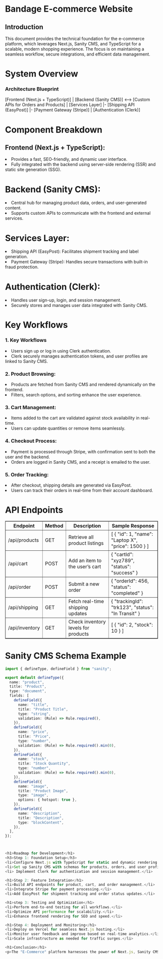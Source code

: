 <h1>Bandage E-commerce Website</h1>

<h2>Introduction</h2>

<p>This document provides the technical foundation for the e-commerce platform, which leverages Next.js, Sanity CMS, and TypeScript for a scalable, modern shopping experience. The focus is on maintaining a seamless workflow, secure integrations, and efficient data management.</p>

<h1>System Overview</h1>
<h3>Architecture Blueprint</h3>
[Frontend (Next.js + TypeScript)]
      |
[Backend (Sanity CMS)] <--> [Custom APIs for Orders and Products]
      |
[Services Layer]
      |- [Shipping API (EasyPost)]
      |- [Payment Gateway (Stripe)]
      |
[Authentication (Clerk)]
      
<h1>Component Breakdown</h1>
<h2>Frontend (Next.js + TypeScript):</h2>
<li>Provides a fast, SEO-friendly, and dynamic user interface.</li>
<li>Fully integrated with the backend using server-side rendering (SSR) and static site generation (SSG).</li>

<h1>Backend (Sanity CMS):</h1>
<li>Central hub for managing product data, orders, and user-generated content.</li>
<li>Supports custom APIs to communicate with the frontend and external services.</li>

<h1>Services Layer:</h1>
<li>Shipping API (EasyPost): Facilitates shipment tracking and label generation.</li>
<li>Payment Gateway (Stripe): Handles secure transactions with built-in fraud protection.</li>

<h1>Authentication (Clerk):</h1>
<li>Handles user sign-up, login, and session management.</li>
<li>Securely stores and manages user data integrated with Sanity CMS.</li>

<h1>Key Workflows</h1>
<h3>1. Key Workflows</h3>
<li>Users sign up or log in using Clerk authentication.</li>
<li>Clerk securely manages authentication tokens, and user profiles are linked to Sanity CMS.</li>

<h3>2. Product Browsing:</h3>
<li>Products are fetched from Sanity CMS and rendered dynamically on the frontend.</li>
<li>Filters, search options, and sorting enhance the user experience.</li>

<h3>3. Cart Management:</h3>
<li>Items added to the cart are validated against stock availability in real-time.</li>
<li>Users can update quantities or remove items seamlessly.</li>

<h3>4. Checkout Process:</h3>
<li>Payment is processed through Stripe, with confirmation sent to both the user and the backend.</li>
<li>Orders are logged in Sanity CMS, and a receipt is emailed to the user.</li>

<h3>5. Order Tracking:</h3>
<li>After checkout, shipping details are generated via EasyPost.</li>
<li>Users can track their orders in real-time from their account dashboard.</li>

<h1>API Endpoints</h1>
  <table border="1" cellspacing="0" cellpadding="10">
<thead>
      <tr>
        <th>Endpoint</th>
        <th>Method</th>
        <th>Description</th>
        <th>Sample Response</th>
      </tr>
    </thead>
    <tbody>
      <tr>
        <td>/api/products</td>
        <td>GET</td>
        <td>Retrieve all product listings</td>
        <td>[ { "id": 1, "name": "Laptop X", "price": 1500 } ]</td>
      </tr>
      <tr>
        <td>/api/cart</td>
        <td>POST</td>
        <td>Add an item to the user’s cart</td>
        <td>{ "cartId": "xyz789", "status": "success" }</td>
      </tr>
      <tr>
        <td>/api/order</td>
        <td>POST</td>
        <td>Submit a new order</td>
       <td>{ "orderId": 456, "status": "completed" }</td>
      </tr>
      <tr>
       <td>/api/shipping</td>
       <td>GET </td>
       <td>Fetch real-time shipping updates</td>
       <td>{ "trackingId": "trk123", "status": "In Transit" }</td>
      </tr>
      <tr>
       <td>/api/inventory</td>
       <td>GET </td>
       <td>Check inventory levels for products</td>
       <td>[ { "id": 2, "stock": 10 } ]</td>
      </tr>
    </tbody>
  </table>

  <h1>Sanity CMS Schema Example</h1>

```typescript
import { defineType, defineField } from "sanity";

export default defineType({
  name: "product",
  title: "Product",
  type: "document",
  fields: [
    defineField({
      name: "title",
      title: "Product Title",
      type: "string",
      validation: (Rule) => Rule.required(),
    }),
    defineField({
      name: "price",
      title: "Price",
      type: "number",
      validation: (Rule) => Rule.required().min(0),
    }),
    defineField({
      name: "stock",
      title: "Stock Quantity",
      type: "number",
      validation: (Rule) => Rule.required().min(0),
    }),
    defineField({
      name: "image",
      title: "Product Image",
      type: "image",
      options: { hotspot: true },
    }),
    defineField({
      name: "description",
      title: "Description",
      type: "blockContent",
    }),
  ],
});



<h1>Roadmap for Development</h1>
<h3>Step 1: Foundation Setup</h3>
<li>Configure Next.js with TypeScript for static and dynamic rendering.</li>
<li>Set up Sanity CMS with schemas for products, orders, and user profiles.</li>
<li> Implement Clerk for authentication and session management.</li>

<h1>Step 2: Feature Integration</h1>
<li>Build API endpoints for product, cart, and order management.</li>
<li>Integrate Stripe for payment processing.</li>
<li>Add EasyPost for shipment tracking and order status updates.</li>

<h1>step 3: Testing and Optimization</h1>
<li>Perform end-to-end testing for all workflows.</li>
<li>Optimize API performance for scalability.</li>
<li>Enhance frontend rendering for SEO and speed.</li>

<h1>Step 4: Deployment and Monitoring</h1>
<li>Deploy on Vercel for seamless Next.js hosting.</li>
<li>Monitor user feedback and improve based on real-time analytics.</li>
<li>Scale infrastructure as needed for traffic surges.</li>

<h1>Conclusion</h1>
<p>The "E-Commerce" platform harnesses the power of Next.js, Sanity CMS, and TypeScript to deliver a cutting-edge e-commerce experience. Its modular design, efficient workflows, and robust integration with third-party services make it a scalable and user-centric solution for modern online shopping.</p>
                                                             
